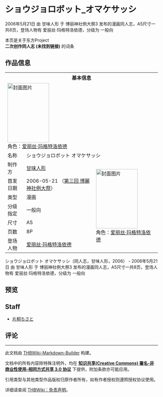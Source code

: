 # ショウジョロボット_オマケサッシ

<!-- source html: G:\repos\THBWiki-Markdown-Builder\THBWikiMarkdown\Temp\main\f\f3\ns0%3A%E3%82%B7%E3%83%A7%E3%82%A6%E3%82%B8%E3%83%A7%E3%83%AD%E3%83%9C%E3%83%83%E3%83%88_%E3%82%AA%E3%83%9E%E3%82%B1%E3%82%B5%E3%83%83%E3%82%B7.html -->

2006年5月21日 由 甘味人形 于 博丽神社例大祭3 发布的漫画同人志，A5尺寸一共8页，登场人物有 爱丽丝·玛格特洛依德，分级为 一般向

本页是关于东方Project  
 **二次创作同人志 (未找到链接)** 的词条

## 作品信息

<table><tbody><tr><th colspan="3">基本信息</th></tr><tr><td class="cover-artwork-mobile" colspan="2"><a href="./文件-ショウジョロボット_オマケサッシ封面.jpg.md" class="image" title="封面图片"><img alt="封面图片" src="https://upload.thwiki.cc/thumb/8/8e/%E3%82%B7%E3%83%A7%E3%82%A6%E3%82%B8%E3%83%A7%E3%83%AD%E3%83%9C%E3%83%83%E3%83%88_%E3%82%AA%E3%83%9E%E3%82%B1%E3%82%B5%E3%83%83%E3%82%B7%E5%B0%81%E9%9D%A2.jpg/137px-%E3%82%B7%E3%83%A7%E3%82%A6%E3%82%B8%E3%83%A7%E3%83%AD%E3%83%9C%E3%83%83%E3%83%88_%E3%82%AA%E3%83%9E%E3%82%B1%E3%82%B5%E3%83%83%E3%82%B7%E5%B0%81%E9%9D%A2.jpg" decoding="async" loading="lazy" width="137" height="196" srcset="https://upload.thwiki.cc/thumb/8/8e/%E3%82%B7%E3%83%A7%E3%82%A6%E3%82%B8%E3%83%A7%E3%83%AD%E3%83%9C%E3%83%83%E3%83%88_%E3%82%AA%E3%83%9E%E3%82%B1%E3%82%B5%E3%83%83%E3%82%B7%E5%B0%81%E9%9D%A2.jpg/205px-%E3%82%B7%E3%83%A7%E3%82%A6%E3%82%B8%E3%83%A7%E3%83%AD%E3%83%9C%E3%83%83%E3%83%88_%E3%82%AA%E3%83%9E%E3%82%B1%E3%82%B5%E3%83%83%E3%82%B7%E5%B0%81%E9%9D%A2.jpg 1.5x, https://upload.thwiki.cc/8/8e/%E3%82%B7%E3%83%A7%E3%82%A6%E3%82%B8%E3%83%A7%E3%83%AD%E3%83%9C%E3%83%83%E3%83%88_%E3%82%AA%E3%83%9E%E3%82%B1%E3%82%B5%E3%83%83%E3%82%B7%E5%B0%81%E9%9D%A2.jpg 2x" data-file-width="268" data-file-height="384"></a><div class="cover-char">角色：<a href="./爱丽丝·玛格特洛依德.md" title="爱丽丝·玛格特洛依德">爱丽丝·玛格特洛依德</a></div></td>
</tr><tr><td class="label">名称</td><td colspan="2"> ショウジョロボット オマケサッシ </td></tr><tr><td class="label">制作方</td><td><a href="./甘味人形.md" title="甘味人形">甘味人形</a></td><td class="cover-artwork" rowspan="7" style="min-width:196px;"><a href="./文件-ショウジョロボット_オマケサッシ封面.jpg.md" class="image" title="封面图片"><img alt="封面图片" src="https://upload.thwiki.cc/thumb/8/8e/%E3%82%B7%E3%83%A7%E3%82%A6%E3%82%B8%E3%83%A7%E3%83%AD%E3%83%9C%E3%83%83%E3%83%88_%E3%82%AA%E3%83%9E%E3%82%B1%E3%82%B5%E3%83%83%E3%82%B7%E5%B0%81%E9%9D%A2.jpg/137px-%E3%82%B7%E3%83%A7%E3%82%A6%E3%82%B8%E3%83%A7%E3%83%AD%E3%83%9C%E3%83%83%E3%83%88_%E3%82%AA%E3%83%9E%E3%82%B1%E3%82%B5%E3%83%83%E3%82%B7%E5%B0%81%E9%9D%A2.jpg" decoding="async" loading="lazy" width="137" height="196" srcset="https://upload.thwiki.cc/thumb/8/8e/%E3%82%B7%E3%83%A7%E3%82%A6%E3%82%B8%E3%83%A7%E3%83%AD%E3%83%9C%E3%83%83%E3%83%88_%E3%82%AA%E3%83%9E%E3%82%B1%E3%82%B5%E3%83%83%E3%82%B7%E5%B0%81%E9%9D%A2.jpg/205px-%E3%82%B7%E3%83%A7%E3%82%A6%E3%82%B8%E3%83%A7%E3%83%AD%E3%83%9C%E3%83%83%E3%83%88_%E3%82%AA%E3%83%9E%E3%82%B1%E3%82%B5%E3%83%83%E3%82%B7%E5%B0%81%E9%9D%A2.jpg 1.5x, https://upload.thwiki.cc/8/8e/%E3%82%B7%E3%83%A7%E3%82%A6%E3%82%B8%E3%83%A7%E3%83%AD%E3%83%9C%E3%83%83%E3%83%88_%E3%82%AA%E3%83%9E%E3%82%B1%E3%82%B5%E3%83%83%E3%82%B7%E5%B0%81%E9%9D%A2.jpg 2x" data-file-width="268" data-file-height="384"></a><div class="cover-char">角色：<a href="./爱丽丝·玛格特洛依德.md" title="爱丽丝·玛格特洛依德">爱丽丝·玛格特洛依德</a></div></td>
</tr><tr><td class="label">首发日期</td><td>2006-05-21&#160;（<a href="/展会作品列表?e=%E5%8D%9A%E4%B8%BD%E7%A5%9E%E7%A4%BE%E4%BE%8B%E5%A4%A7%E7%A5%AD%233">第三回 博麗神社例大祭</a>）</td></tr><tr><td class="label">类型</td><td>漫画</td></tr><tr><td class="label">分级指定</td><td>一般向</td></tr><tr><td class="label">尺寸</td><td>A5</td></tr><tr><td class="label">页数</td><td>8P</td></tr><tr><td class="label">登场人物</td><td><a href="./爱丽丝·玛格特洛依德.md" title="爱丽丝·玛格特洛依德">爱丽丝·玛格特洛依德</a></td></tr></tbody></table>

ショウジョロボット オマケサッシ（同人志，甘味人形，2006） - 2006年5月21日 由 甘味人形 于 博丽神社例大祭3 发布的漫画同人志，A5尺寸一共8页，登场人物有 爱丽丝·玛格特洛依德，分级为 一般向

## 预览

## Staff
- [片桐ちさと](./片桐ちさと.md)


## 评论




---

此文档由 [THBWiki-Markdown-Builder](https://github.com/Delsin-Yu/THBWiki-Markdown-Builder) 构建。

文档中的所有内容除特殊注明外，均在 [**知识共享(Creative Commons) 署名-非商业性使用-相同方式共享 3.0 协议**](https://creativecommons.org/licenses/by-sa/3.0/deed.zh-hans) 下提供，附加条款亦可能应用。

引用类型与其他类型作品版权归原作者所有，如有作者授权则遵照授权协议使用。

详细请查阅 [THBWiki：免责声明](https://thbwiki.cc/THBWiki:%E5%85%8D%E8%B4%A3%E5%A3%B0%E6%98%8E)。


